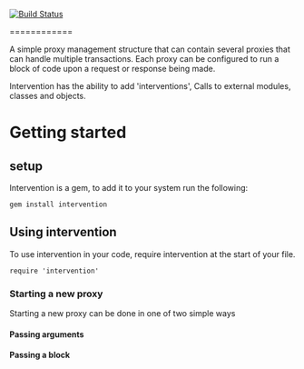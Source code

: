 [![Build Status](https://travis-ci.org/benSlaughter/intervention.png?branch=master)](https://travis-ci.org/benSlaughter/intervention)

============

A simple proxy management structure that can contain several proxies that can handle multiple transactions.
Each proxy can be configured to run a block of code upon a request or response being made.

Intervention has the ability to add 'interventions', Calls to external modules, classes and objects.

# Getting started

## setup
Intervention is a gem, to add it to your system run the following:
```
gem install intervention
```
## Using intervention

To use intervention in your code, require intervention at the start of your file.
```
require 'intervention'
```

### Starting a new proxy
Starting a new proxy can be done in one of two simple ways
#### Passing arguments

#### Passing a block
